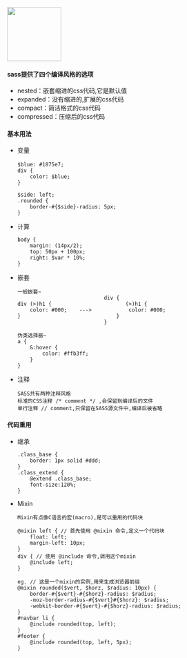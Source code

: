 <img src="http://opb4jophh.bkt.clouddn.com/outu.png?ver" width="125" height="125">

#### sass提供了四个编译风格的选项
* nested：嵌套缩进的css代码,它是默认值
* expanded：没有缩进的,扩展的css代码
* compact：简洁格式的css代码
* compressed：压缩后的css代码

#### 基本用法
* 变量
    ```
    $blue: #1875e7;　
    div {
        color: $blue;
    }

    $side: left;
    .rounded {
        border-#{$side}-radius: 5px;    
    }
    ```
* 计算
    ```
    body {
        margin: (14px/2);
        top: 50px + 100px;
        right: $var * 10%;
    }
    ```
* 嵌套
    ```
    一般嵌套~
                                div {
    div (>)h1 {                        (>)h1 {
        color: #000;    --->            color: #000;
    }                               }
                                }

    伪类选择器~
    a {
        &:hover {
            color: #ffb3ff;
        }
    }
    ```
* 注释
    ```
    SASS共有两种注释风格
    标准的CSS注释 /* comment */ ,会保留到编译后的文件
    单行注释 // comment,只保留在SASS源文件中,编译后被省略
    ```

#### 代码重用
* 继承
    ```
    .class_base {
        border: 1px solid #ddd;
    }
    .class_extend {
        @extend .class_base;    
        font-size:120%;
    }
    ```
* Mixin
    ```
    Mixin有点像C语言的宏(macro),是可以重用的代码块

    @mixin left { // 首先使用 @mixin 命令,定义一个代码块
        float: left;
        margin-left: 10px;
    }
    div { // 使用 @include 命令,调用这个mixin
        @include left;
    }

    eg. // 这是一个mixin的实例,用来生成浏览器前缀
    @mixin rounded($vert, $horz, $radius: 10px) { 
        border-#{$vert}-#{$horz}-radius: $radius;
        -moz-border-radius-#{$vert}#{$horz}: $radius;
        -webkit-border-#{$vert}-#{$horz}-radius: $radius;
    }
    #navbar li { 
        @include rounded(top, left); 
    }
    #footer { 
        @include rounded(top, left, 5px); 
    }
    ```
